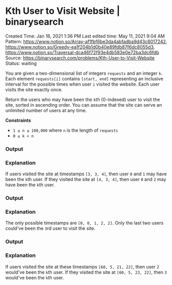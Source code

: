 # Kth User to Visit Website | binarysearch

Created Time: Jan 16, 2021 1:36 PM
Last edited time: May 11, 2021 9:04 AM
Pattern: https://www.notion.so/Array-af1fbf6be3da4abfadba9d43c8017242, https://www.notion.so/Greedy-ea1f204b1d0b40e89fdb87f6dc8055d3, https://www.notion.so/Traversal-dca46f72f93e4db583e0e72ba3dc6fdb
Source: https://binarysearch.com/problems/Kth-User-to-Visit-Website
Status: waiting

You are given a two-dimensional list of integers `requests` and an integer `k`. Each element `requests[i]` contains `[start, end]` representing an inclusive interval for the possible times when user `i` visited the website. Each user visits the site exactly once.

Return the users who may have been the `k`th (0-indexed) user to visit the site, sorted in ascending order. You can assume that the site can serve an unlimited number of users at any time.

**Constraints**

- `1 ≤ n ≤ 100,000` where `n` is the length of `requests`
- `0 ≤ k < n`

### **Output**

### **Explanation**

If users visited the site at timestamps `[3, 3, 4]`, then user `0` and `1` may have been the `k`th user. If they visited the site at `[4, 3, 4]`, then user `0` and `2` may have been the `k`th user.

### **Output**

### **Explanation**

The only possible timestamps are `[0, 0, 1, 2, 2]`. Only the last two users could've been the `3`rd user to visit the site.

### **Output**

### **Explanation**

If users visited the site at these timestamps `[60, 5, 21, 22]`, then user `2` would've been the `k`th user. If they visited the site at `[60, 5, 23, 22]`, then `3` would've been the `k`th user.
